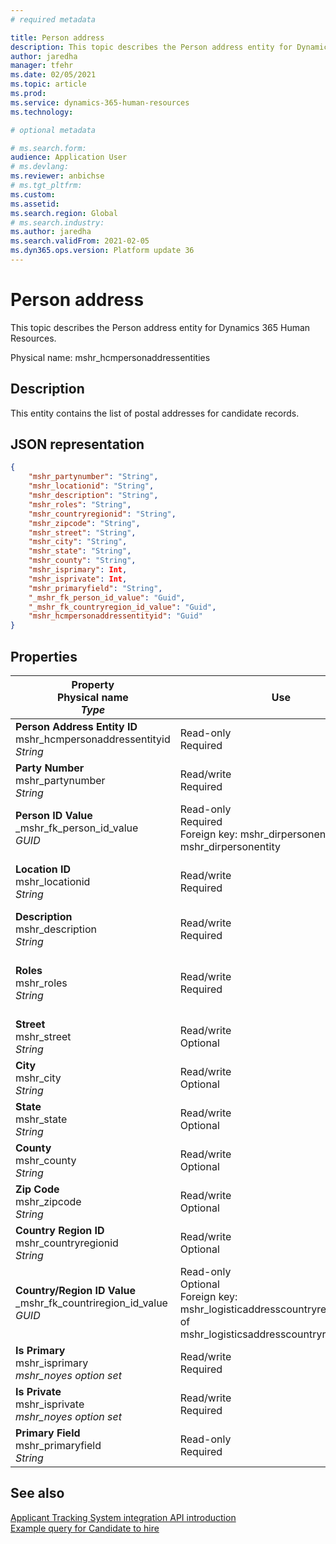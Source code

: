 ```yaml
---
# required metadata

title: Person address
description: This topic describes the Person address entity for Dynamics 365 Human Resources.
author: jaredha
manager: tfehr
ms.date: 02/05/2021
ms.topic: article
ms.prod: 
ms.service: dynamics-365-human-resources
ms.technology: 

# optional metadata

# ms.search.form: 
audience: Application User
# ms.devlang: 
ms.reviewer: anbichse
# ms.tgt_pltfrm: 
ms.custom: 
ms.assetid: 
ms.search.region: Global
# ms.search.industry: 
ms.author: jaredha
ms.search.validFrom: 2021-02-05
ms.dyn365.ops.version: Platform update 36
---
```


# Person address

This topic describes the Person address entity for Dynamics 365 Human Resources.

Physical name: mshr_hcmpersonaddressentities

## Description

This entity contains the list of postal addresses for candidate records.

## JSON representation

```json
{
    "mshr_partynumber": "String",
    "mshr_locationid": "String",
    "mshr_description": "String",
    "mshr_roles": "String",
    "mshr_countryregionid": "String",
    "mshr_zipcode": "String",
    "mshr_street": "String",
    "mshr_city": "String",
    "mshr_state": "String",
    "mshr_county": "String",
    "mshr_isprimary": Int,
    "mshr_isprivate": Int,
    "mshr_primaryfield": "String",
    "_mshr_fk_person_id_value": "Guid",
    "_mshr_fk_countryregion_id_value": "Guid",
    "mshr_hcmpersonaddressentityid": "Guid"
}
```

## Properties

| Property<br>**Physical name**<br>***Type*** | Use | Description |
| --- | --- | --- |
| **Person Address Entity ID**<br>mshr_hcmpersonaddressentityid<br>*String* | Read-only<br>Required | System-generated unique identifier for the entity record. |
| **Party Number**<br>mshr_partynumber<br>*String* | Read/write<br>Required | The ID of the associated party (person) record. |
| **Person ID Value**<br>_mshr_fk_person_id_value<br>*GUID* | Read-only<br>Required<br>Foreign key: mshr_dirpersonentityid of mshr_dirpersonentity | The system-generated identifier of the party (person) entity record. |
| **Location ID**<br>mshr_locationid<br>*String* | Read/write<br>Required | The location ID of the address record. Set up in mshr_logisticspostaladdresslocationcdsentity entity. |
| **Description**<br>mshr_description<br>*String* | Read/write<br>Required | A description of the candidate’s address. |
| **Roles**<br>mshr_roles<br>*String* | Read/write<br>Required | The roles assigned for this address. More than one role can be assigned. Each role should be separated by a semicolon. Valid values contained in the mshr_logisticslocationroleentity entity. |
| **Street**<br>mshr_street<br>*String* | Read/write<br>Optional | The street number. |
| **City**<br>mshr_city<br>*String* | Read/write<br>Optional | The city of the address. Set up in mshr_logisticsaddresscityentity entity. |
| **State**<br>mshr_state<br>*String* | Read/write<br>Optional | The state of the address. Set up in mshr_logisticsaddressstateentity entity. |
| **County**<br>mshr_county<br>*String* | Read/write<br>Optional | The county of the address. Set up in mshr_logisticsaddresscountyentity entity. |
| **Zip Code**<br>mshr_zipcode<br>*String* | Read/write<br>Optional | The zip/postal code of the address. Set up in mshr_logisticsaddresspostalcodeentity entity. |
| **Country Region ID**<br>mshr_countryregionid<br>*String* | Read/write<br>Optional | The country or region of the address. |
| **Country/Region ID Value**<br>_mshr_fk_countriregion_id_value<br>*GUID* | Read-only<br>Optional<br>Foreign key: mshr_logisticaddresscountryregionentityid of mshr_logisticsaddresscountryregionentity | System-generated unique identifier of the country/region of the address. |
| **Is Primary**<br>mshr_isprimary<br>*mshr_noyes option set* | Read/write<br>Required | Identifies whether this address is the primary address for the person of the defined role. |
| **Is Private**<br>mshr_isprivate<br>*mshr_noyes option set* | Read/write<br>Required | Identifies whether this address is a private address for the person. |
| **Primary Field**<br>mshr_primaryfield<br>*String* | Read-only<br>Required | Field used as a primary identifier of the entity record. Combination of party number and location ID. |

## See also

[Applicant Tracking System integration API introduction](hr-admin-integration-ats-api-introduction.md)<br>
[Example query for Candidate to hire](hr-admin-integration-ats-api-candidate-to-hire-example-query.md)

